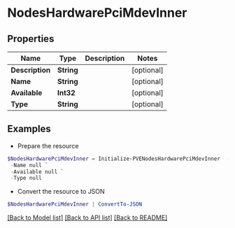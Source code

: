 # NodesHardwarePciMdevInner
## Properties

Name | Type | Description | Notes
------------ | ------------- | ------------- | -------------
**Description** | **String** |  | [optional] 
**Name** | **String** |  | [optional] 
**Available** | **Int32** |  | [optional] 
**Type** | **String** |  | [optional] 

## Examples

- Prepare the resource
```powershell
$NodesHardwarePciMdevInner = Initialize-PVENodesHardwarePciMdevInner  -Description null `
 -Name null `
 -Available null `
 -Type null
```

- Convert the resource to JSON
```powershell
$NodesHardwarePciMdevInner | ConvertTo-JSON
```

[[Back to Model list]](../README.md#documentation-for-models) [[Back to API list]](../README.md#documentation-for-api-endpoints) [[Back to README]](../README.md)

